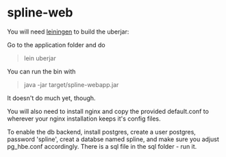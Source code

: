 spline-web
==========

You will need [leiningen](https://github.com/technomancy/leiningen) to build the uberjar:

Go to the application folder and do

> lein uberjar

You can run the bin with

> java -jar target/spline-webapp.jar

It doesn't do much yet, though.

You will also need to install nginx and copy the provided default.conf to wherever your nginx installation keeps it's config files.

To enable the db backend, install postgres, create a user postgres, password 'spline', creat a databse named spline, and make sure you adjust pg_hbe.conf accordingly. There is a sql file in the sql folder - run it. 
